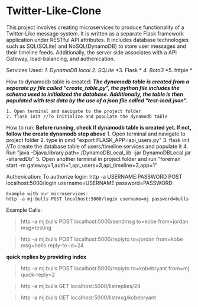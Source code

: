 # Twitter-Like-Clone
This project involves creating microservices to produce functionality of a Twitter-Like message system. It is written as a separate Flask framework application under RESTful API attributes. It includes database technologies such as SQL(SQLite) and NoSQL(DynamoDB) to store user messages and their timeline feeds. Additionally, the server side associates with a API Gateway, load-balancing, and authenication. 

Services Used:
	*1. DynamoDB local*
	*2. SQLite*
	*3. Flask *
	*4. Boto3*
	*5. httpie *

How to dynamodb table is created:
	***The dynamodb table is created from a separate py file called "create_table.py", the python file includes the schema used to initialized the database.
	Additionally, the table is then populated with test data by the use of a json file called "test-load.json".***
	
	1. Open terminal and navigate to the project folder
	2. flask init //To initialize and populate the dynamodb table

How to run:
	**Before running, check if dynamodb table is created yet. If not, follow the create dynamodb step above**
	1. Open terminal and navigate to project folder
	2. type in cmd "export FLASK_APP=api_users.py"
	3. flask init //To create the database table of users/timeline services and populate it
	4. Run "java -Djava.library.path=./DynamoDBLocal_lib -jar DynamoDBLocal.jar -sharedDb"
	5. Open another terminal in project folder and run "foreman start -m gateway=1,auth=1,api_users=3,api_timeline=3,app=1"

Authenication: 
	To authorize login:
	http -a USERNAME:PASSWORD POST localhost:5000/login username=USERNAME password=PASSWORD
	
	Example with our microservices:
	http -a mj:bulls POST localhost:5000/login username=mj password=bulls


Example Calls:
> http -a mj:bulls POST localhost:5000/sendmsg to=kobe from=jordan msg=testing

> http -a mj:bulls POST localhost:5000/replyto to=jordan from=kobe msg=hello reply-to-id=24

**quick replies by providing index**
> http -a mj:bulls POST localhost:5000/replyto to=kobebryant from=mj quick-reply=2

> http -a mj:bulls GET localhost:5000/listreplies/24

> http -a mj:bulls GET localhost:5000/listmsg/kobebryant
